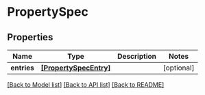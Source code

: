 # PropertySpec

## Properties
Name | Type | Description | Notes
------------ | ------------- | ------------- | -------------
**entries** | [**[PropertySpecEntry]**](PropertySpecEntry.md) |  | [optional] 

[[Back to Model list]](../README.md#documentation-for-models) [[Back to API list]](../README.md#documentation-for-api-endpoints) [[Back to README]](../README.md)


